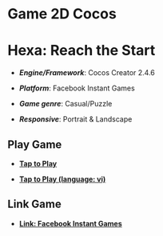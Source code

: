 # Game 2D Cocos

# Hexa: Reach the Start

- **_Engine/Framework_**: Cocos Creator 2.4.6

- **_Platform_**: Facebook Instant Games

- **_Game genre_**: Casual/Puzzle

- **_Responsive_**: Portrait & Landscape

## Play Game

- [**Tap to Play**](https://kidcry0x.github.io/Hexa-Reach-The-Start/Hexa_Reach_The_Star_en_version/)

- [**Tap to Play (language: vi)**](https://kidcry0x.github.io/Hexa-Reach-The-Start/Hexa_Reach_The_Star_vi_version2/)

## Link Game

- [**Link: Facebook Instant Games**](https://www.facebook.com/gaming/play/2001581040017206/)
